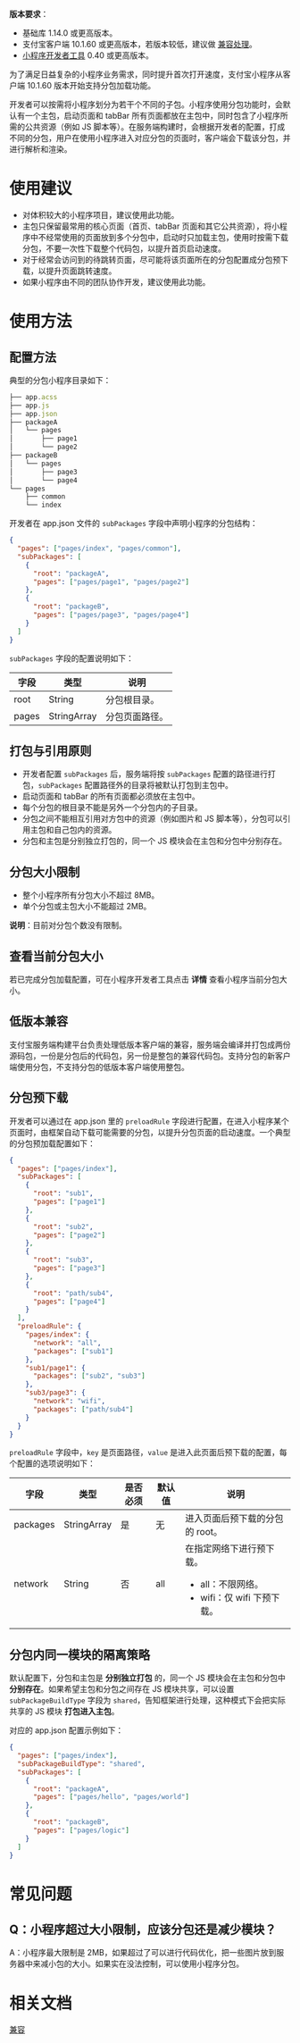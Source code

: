 **版本要求**：

- 基础库 1.14.0 或更高版本。
- 支付宝客户端 10.1.60 或更高版本，若版本较低，建议做 [兼容处理](https://opendocs.alipay.com/mini/framework/compatibility)。
- [小程序开发者工具](https://opendocs.alipay.com/mini/ide/overview) 0.40 或更高版本。

为了满足日益复杂的小程序业务需求，同时提升首次打开速度，支付宝小程序从客户端 10.1.60 版本开始支持分包加载功能。

开发者可以按需将小程序划分为若干个不同的子包。小程序使用分包功能时，会默认有一个主包，启动页面和 tabBar 所有页面都放在主包中，同时包含了小程序所需的公共资源（例如 JS 脚本等）。在服务端构建时，会根据开发者的配置，打成不同的分包，用户在使用小程序进入对应分包的页面时，客户端会下载该分包，并进行解析和渲染。

# 使用建议

- 对体积较大的小程序项目，建议使用此功能。
- 主包只保留最常用的核心页面（首页、tabBar 页面和其它公共资源），将小程序中不经常使用的页面放到多个分包中，启动时只加载主包，使用时按需下载分包，不要一次性下载整个代码包，以提升首页启动速度。
- 对于经常会访问到的待跳转页面，尽可能将该页面所在的分包配置成分包预下载，以提升页面跳转速度。
- 如果小程序由不同的团队协作开发，建议使用此功能。

# 使用方法

## 配置方法

典型的分包小程序目录如下：

```javascript
├── app.acss
├── app.js
├── app.json
├── packageA
│   └── pages
│       ├── page1
│       └── page2
├── packageB
│   └── pages
│       ├── page3
│       └── page4
└── pages
    ├── common
    └── index
```

开发者在 app.json 文件的 `subPackages` 字段中声明小程序的分包结构：

```json
{
  "pages": ["pages/index", "pages/common"],
  "subPackages": [
    {
      "root": "packageA",
      "pages": ["pages/page1", "pages/page2"]
    },
    {
      "root": "packageB",
      "pages": ["pages/page3", "pages/page4"]
    }
  ]
}
```

`subPackages` 字段的配置说明如下：

| **字段** | **类型**    | **说明**       |
| -------- | ----------- | -------------- |
| root     | String      | 分包根目录。   |
| pages    | StringArray | 分包页面路径。 |

## 打包与引用原则

- 开发者配置 `subPackages` 后，服务端将按 `subPackages` 配置的路径进行打包，`subPackages` 配置路径外的目录将被默认打包到主包中。
- 启动页面和 tabBar 的所有页面都必须放在主包中。
- 每个分包的根目录不能是另外一个分包内的子目录。
- 分包之间不能相互引用对方包中的资源（例如图片和 JS 脚本等），分包可以引用主包和自己包内的资源。
- 分包和主包是分别独立打包的，同一个 JS 模块会在主包和分包中分别存在。

## 分包大小限制

- 整个小程序所有分包大小不超过 8MB。
- 单个分包或主包大小不能超过 2MB。

**说明**：目前对分包个数没有限制。

## 查看当前分包大小

若已完成分包加载配置，可在小程序开发者工具点击 **详情** 查看小程序当前分包大小。

## 低版本兼容

支付宝服务端构建平台负责处理低版本客户端的兼容，服务端会编译并打包成两份源码包，一份是分包后的代码包，另一份是整包的兼容代码包。支持分包的新客户端使用分包，不支持分包的低版本客户端使用整包。

## 分包预下载

开发者可以通过在 app.json 里的 `preloadRule` 字段进行配置，在进入小程序某个页面时，由框架自动下载可能需要的分包，以提升分包页面的启动速度。一个典型的分包预加载配置如下：

```json
{
  "pages": ["pages/index"],
  "subPackages": [
    {
      "root": "sub1",
      "pages": ["page1"]
    },
    {
      "root": "sub2",
      "pages": ["page2"]
    },
    {
      "root": "sub3",
      "pages": ["page3"]
    },
    {
      "root": "path/sub4",
      "pages": ["page4"]
    }
  ],
  "preloadRule": {
    "pages/index": {
      "network": "all",
      "packages": ["sub1"]
    },
    "sub1/page1": {
      "packages": ["sub2", "sub3"]
    },
    "sub3/page3": {
      "network": "wifi",
      "packages": ["path/sub4"]
    }
  }
}
```

`preloadRule` 字段中，`key` 是页面路径，`value` 是进入此页面后预下载的配置，每个配置的选项说明如下：

| **字段** | **类型** | **是否必须** | **默认值** | **说明** |
| --- | --- | --- | --- | --- |
| packages | StringArray | 是 | 无 | 进入页面后预下载的分包的 root。 |
| network | String | 否 | all | 在指定网络下进行预下载。<br /><ul><li>all：不限网络。</li><li>wifi：仅 wifi 下预下载。</li></ul> |

## 分包内同一模块的隔离策略

默认配置下，分包和主包是 **分别独立打包** 的，同一个 JS 模块会在主包和分包中 **分别存在**。如果希望主包和分包之间存在 JS 模块共享，可以设置 `subPackageBuildType` 字段为 `shared`，告知框架进行处理，这种模式下会把实际共享的 JS 模块 **打包进入主包**。

对应的 app.json 配置示例如下：

```json
{
  "pages": ["pages/index"],
  "subPackageBuildType": "shared",
  "subPackages": [
    {
      "root": "packageA",
      "pages": ["pages/hello", "pages/world"]
    },
    {
      "root": "packageB",
      "pages": ["pages/logic"]
    }
  ]
}
```

# 常见问题

## Q：小程序超过大小限制，应该分包还是减少模块？

A：小程序最大限制是 2MB，如果超过了可以进行代码优化，把一些图片放到服务器中来减小包的大小。如果实在没法控制，可以使用小程序分包。

# 相关文档

[兼容](https://opendocs.alipay.com/mini/framework/compatibility)
